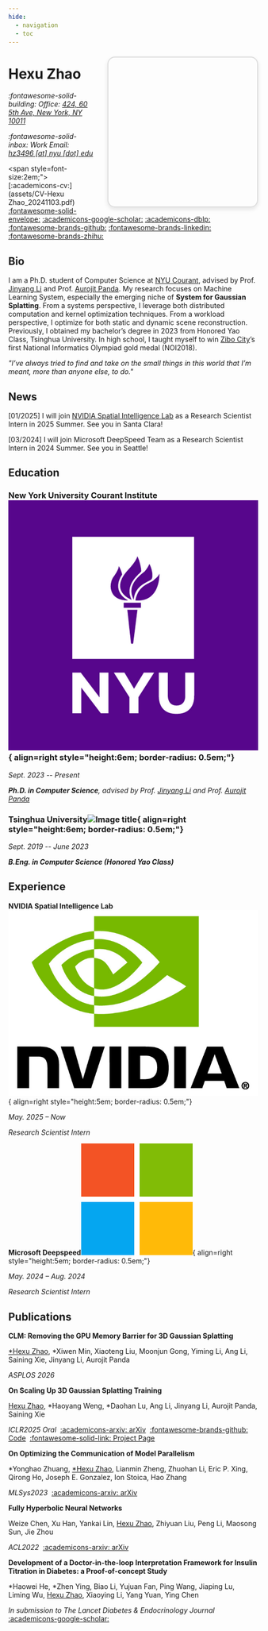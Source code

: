 ```yaml
---
hide:
  - navigation
  - toc
---
```


# Hexu Zhao

<div id="spark-viewer"></div>

<style>
#spark-viewer {
  width: 300px;
  height: 300px;
  border: 2px solid #ddd;
  border-radius: 15px;
  margin: 0 0 0 auto;
  float: right;
  margin-left: 2em;
  margin-top: -5em;
  box-shadow: 0 4px 8px rgba(0,0,0,0.1);
}

/* 手机端响应式设计 */
@media (max-width: 768px) {
  #spark-viewer {
    width: 80%;
    max-width: 300px;
    height: 250px;
    float: none;
    margin: 1em auto;
    margin-top: 0;
    display: block;
  }
}

/* 小屏手机 */
@media (max-width: 480px) {
  #spark-viewer {
    width: 90%;
    height: 200px;
  }
}
</style>

<script type="importmap">
{
  "imports": {
    "three": "https://cdnjs.cloudflare.com/ajax/libs/three.js/0.174.0/three.module.js",
    "@sparkjsdev/spark": "https://sparkjs.dev/releases/spark/0.1.8/spark.module.js"
  }
}
</script>

<script type="module">
import * as THREE from "three";
import { SplatMesh } from "@sparkjsdev/spark";

const container = document.getElementById('spark-viewer');
const scene = new THREE.Scene();
const camera = new THREE.PerspectiveCamera(60, 1, 0.1, 1000);
const renderer = new THREE.WebGLRenderer({ antialias: true, alpha: true });

// 动态设置渲染器尺寸
function updateRendererSize() {
  const width = container.offsetWidth;
  const height = container.offsetHeight;
  renderer.setSize(width, height);
  camera.aspect = width / height;
  camera.updateProjectionMatrix();
}

updateRendererSize();
renderer.setClearColor(0x000000, 0); // Transparent background
container.appendChild(renderer.domElement);

// 设置相机位置：从Y轴负方向向原点拍摄
// 调整距离以获得最佳视角 (可根据模型大小调整此值)
const cameraDistance = 0.7;
camera.position.set(-cameraDistance, 0.2, 0.02);
camera.lookAt(0, 0.1, 0);

// 使用本地的点云模型 (直接读取PLY文件)
const splatURL = "assets/IMG_8856_ds2_mcmc_prune_sh1.ply";
const pointCloud = new SplatMesh({ url: splatURL });
pointCloud.quaternion.set(1, 0, 0, 0);
pointCloud.position.set(0, 0, -0.02);
// 上下对称：沿Y轴镜像翻转
// pointCloud.scale.y = -1;
pointCloud.scale.z = -1;
scene.add(pointCloud);

// 添加基本的鼠标控制
let mouseDown = false;
let mouseX = 0;
let mouseY = 0;

container.addEventListener('mousedown', (e) => {
  mouseDown = true;
  mouseX = e.clientX;
  mouseY = e.clientY;
});

container.addEventListener('mouseup', () => {
  mouseDown = false;
});

container.addEventListener('mousemove', (e) => {
  if (mouseDown) {
    const deltaX = e.clientX - mouseX;
    const deltaY = e.clientY - mouseY;
    // 从Y轴负方向观察，调整旋转轴以获得直观的控制
    pointCloud.rotation.y += deltaX * 0.01;
    pointCloud.rotation.z += deltaY * 0.01;
    mouseX = e.clientX;
    mouseY = e.clientY;
  }
});

// 渲染循环
const initialCameraPosition = { x: -cameraDistance, y: 0.2, z: 0.02 };
const radius = Math.sqrt(initialCameraPosition.x * initialCameraPosition.x + initialCameraPosition.z * initialCameraPosition.z);
// 计算初始角度，确保第一帧显示原始视角
const initialAngle = Math.atan2(initialCameraPosition.z, initialCameraPosition.x);
let time = initialAngle;

function animate() {
  requestAnimationFrame(animate);
  
  if (!mouseDown) {
    // 相机自动沿y轴旋转
    time += 0.01;
    camera.position.x = Math.cos(time) * radius;
    camera.position.z = Math.sin(time) * radius;
    camera.position.y = initialCameraPosition.y; // 保持y位置不变
    camera.lookAt(0, 0.1, 0); // 始终看向固定点
  }
  
  renderer.render(scene, camera);
}
animate();

// 响应式调整
window.addEventListener('resize', updateRendererSize);
</script>

*:fontawesome-solid-building: Office: [424, 60 5th Ave, New York, NY 10011](https://maps.app.goo.gl/N7m2fM5EbM3TToB79)*

*:fontawesome-solid-inbox: Work Email: [hz3496 [at] nyu [dot] edu](mailto:hz3496@nyu.edu)*


<span style=font-size:2em;">[:academicons-cv:](assets/CV-Hexu Zhao_20241103.pdf) [:fontawesome-solid-envelope:](mailto:hz3496@nyu.edu) [:academicons-google-scholar:](https://scholar.google.com/citations?hl=en&user=ylKFMAkAAAAJ) [:academicons-dblp:](https://dblp.org/pid/293/9714.html) [:fontawesome-brands-github:](https://github.com/TarzanZhao) [:fontawesome-brands-linkedin:](https://www.linkedin.com/in/hexu-zhao-203304244/) [:fontawesome-brands-zhihu:](https://www.zhihu.com/people/zhao-he-xu-61)</span>

## Bio

I am a Ph.D. student of Computer Science at [NYU Courant](https://cs.nyu.edu/home/index.html), advised by Prof. [Jinyang Li](https://jinyangli.github.io) and Prof. [Aurojit Panda](https://cs.nyu.edu/~apanda/). My research focuses on Machine Learning System, especially the emerging niche of **System for Gaussian Splatting**. From a systems perspective, I leverage both distributed computation and kernel optimization techniques. From a workload perspective, I optimize for both static and dynamic scene reconstruction. Previously, I obtained my bachelor’s degree in 2023 from Honored Yao Class, Tsinghua University. In high school, I taught myself to win [Zibo City](https://en.wikipedia.org/wiki/Zibo)’s first National Informatics Olympiad gold medal (NOI2018). 

_"I’ve always tried to find and take on the small things in this world that I’m meant, more than anyone else, to do."_

## News

[01/2025] I will join [NVIDIA Spatial Intelligence Lab](https://research.nvidia.com/labs/sil/) as a Research Scientist Intern in 2025 Summer. See you in Santa Clara!

[03/2024] I will join Microsoft DeepSpeed Team as a Research Scientist Intern in 2024 Summer. See you in Seattle!

## Education

### New York University Courant Institute![Image title](images/nyu.png){ align=right style="height:6em; border-radius: 0.5em;"}

*Sept. 2023 -- Present*

***Ph.D. in Computer Science**, advised by Prof. [Jinyang Li](https://www.news.cs.nyu.edu/~jinyang/) and Prof. [Aurojit Panda](https://cs.nyu.edu/~apanda/)*

### Tsinghua University![Image title](https://github.com/TarzanZhao/TarzanZhao.github.io/assets/45677459/cdd93597-e2c5-472f-bfb2-7e0fb20961b7){ align=right style="height:6em; border-radius: 0.5em;"}

*Sept. 2019 -- June 2023*

***B.Eng. in Computer Science (Honored Yao Class)***

## Experience

**NVIDIA Spatial Intelligence Lab**![Image title](images/NVLogo_2D.jpg){ align=right style="height:5em; border-radius: 0.5em;"}

*May. 2025 – Now*

*Research Scientist Intern*

**Microsoft Deepspeed**![Image title](images/ms.png){ align=right style="height:5em; border-radius: 0.5em;"}

*May. 2024 – Aug. 2024*

*Research Scientist Intern*

## Publications

**CLM: Removing the GPU Memory Barrier for 3D Gaussian Splatting**

<u>\*Hexu Zhao</u>, \*Xiwen Min, Xiaoteng Liu, Moonjun Gong, Yiming Li, Ang Li, Saining Xie, Jinyang Li, Aurojit Panda

*ASPLOS 2026*

**On Scaling Up 3D Gaussian Splatting Training**

<u>Hexu Zhao</u>, \*Haoyang Weng, \*Daohan Lu, Ang Li, Jinyang Li, Aurojit Panda, Saining Xie

*ICLR2025 Oral*&nbsp;&nbsp;[:academicons-arxiv: arXiv](https://arxiv.org/abs/2406.18533)&nbsp;&nbsp;[:fontawesome-brands-github: Code](https://github.com/nyu-systems/Grendel-GS)&nbsp;&nbsp;[:fontawesome-solid-link: Project Page](https://daohanlu.github.io/scaling-up-3dgs/)

**On Optimizing the Communication of Model Parallelism**

\*Yonghao Zhuang, <u>\*Hexu Zhao</u>, Lianmin Zheng, Zhuohan Li, Eric P. Xing, Qirong Ho, Joseph E. Gonzalez, Ion Stoica, Hao Zhang

*MLSys2023*&nbsp;&nbsp;[:academicons-arxiv: arXiv](https://arxiv.org/pdf/2211.05322.pdf)&nbsp;&nbsp;

**Fully Hyperbolic Neural Networks**

Weize Chen, Xu Han, Yankai Lin, <u>Hexu Zhao</u>, Zhiyuan Liu, Peng Li, Maosong Sun, Jie Zhou

*ACL2022*&nbsp;&nbsp;[:academicons-arxiv: arXiv](https://arxiv.org/pdf/2105.14686.pdf)&nbsp;&nbsp;

**Development of a Doctor-in-the-loop Interpretation Framework for Insulin Titration in Diabetes: a Proof-of-concept Study**

\*Haowei He, \*Zhen Ying, Biao Li, Yujuan Fan, Ping Wang, Jiaping Lu, Liming Wu, <u>Hexu Zhao</u>, Xiaoying Li, Yang Yuan, Ying Chen

*In submission to The Lancet Diabetes & Endocrinology Journal*&nbsp;&nbsp; [:academicons-google-scholar:](https://scholar.google.com/citations?view_op=view_citation&hl=en&user=ylKFMAkAAAAJ&citation_for_view=ylKFMAkAAAAJ:d1gkVwhDpl0C)&nbsp;&nbsp;
